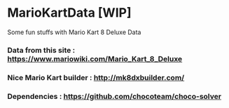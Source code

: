 # MarioKartData [WIP]

Some fun stuffs with Mario Kart 8 Deluxe Data 

### Data from this site : https://www.mariowiki.com/Mario_Kart_8_Deluxe

### Nice Mario Kart builder : http://mk8dxbuilder.com/

### Dependencies : https://github.com/chocoteam/choco-solver
